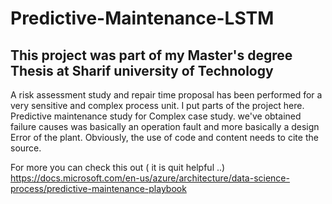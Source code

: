 # Predictive-Maintenance-LSTM
## This project was part of my Master's degree Thesis at Sharif university of Technology
A risk assessment study and repair time proposal has been performed for a very sensitive and complex process unit. I put parts of the project here.
Predictive maintenance study for Complex case study.
we've obtained failure causes was basically an operation fault and more basically a design Error of the plant.
Obviously, the use of code and content needs to cite the source.

For more you can check this out ( it is quit helpful ..) https://docs.microsoft.com/en-us/azure/architecture/data-science-process/predictive-maintenance-playbook


